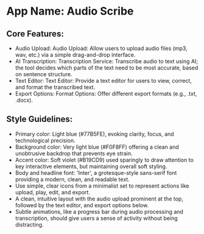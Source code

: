 # **App Name**: Audio Scribe

## Core Features:

- Audio Upload: Audio Upload: Allow users to upload audio files (mp3, wav, etc.) via a simple drag-and-drop interface.
- AI Transcription: Transcription Service: Transcribe audio to text using AI; the tool decides which parts of the text need to be most accurate, based on sentence structure.
- Text Editor: Text Editor: Provide a text editor for users to view, correct, and format the transcribed text.
- Export Options: Format Options: Offer different export formats (e.g., .txt, .docx).

## Style Guidelines:

- Primary color: Light blue (#77B5FE), evoking clarity, focus, and technological precision.
- Background color: Very light blue (#F0F8FF) offering a clean and unobtrusive backdrop that prevents eye strain.
- Accent color: Soft violet (#B19CD9) used sparingly to draw attention to key interactive elements, but maintaining overall soft styling.
- Body and headline font: 'Inter', a grotesque-style sans-serif font providing a modern, clean, and readable text.
- Use simple, clear icons from a minimalist set to represent actions like upload, play, edit, and export.
- A clean, intuitive layout with the audio upload prominent at the top, followed by the text editor, and export options below.
- Subtle animations, like a progress bar during audio processing and transcription, should give users a sense of activity without being distracting.